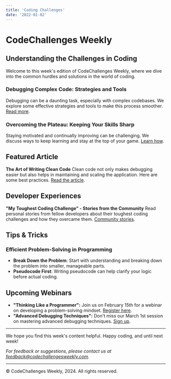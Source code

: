 ```yaml
---
title: 'Coding Challenges'
date: '2022-01-02'
---
```


# CodeChallenges Weekly

## Understanding the Challenges in Coding

Welcome to this week's edition of CodeChallenges Weekly, where we dive into the common hurdles and solutions in the world of coding.

### **Debugging Complex Code: Strategies and Tools**

Debugging can be a daunting task, especially with complex codebases. We explore some effective strategies and tools to make this process smoother. [Read more](https://debuggingtools.com/strategies).

### **Overcoming the Plateau: Keeping Your Skills Sharp**

Staying motivated and continually improving can be challenging. We discuss ways to keep learning and stay at the top of your game. [Learn how](https://codelearningtips.com/plateau).

## Featured Article

**The Art of Writing Clean Code**
Clean code not only makes debugging easier but also helps in maintaining and scaling the application. Here are some best practices. [Read the article](https://cleancodeprinciples.com/best-practices).

## Developer Experiences

**"My Toughest Coding Challenge" - Stories from the Community**
Read personal stories from fellow developers about their toughest coding challenges and how they overcame them. [Community stories](https://codecommunity.com/challenges).

## Tips & Tricks

### **Efficient Problem-Solving in Programming**

- **Break Down the Problem**: Start with understanding and breaking down the problem into smaller, manageable parts.
- **Pseudocode First**: Writing pseudocode can help clarify your logic before actual coding.

## Upcoming Webinars

- **"Thinking Like a Programmer":** Join us on February 15th for a webinar on developing a problem-solving mindset. [Register here](https://codewebinars.com/thinking-like-programmer).
- **"Advanced Debugging Techniques":** Don't miss our March 1st session on mastering advanced debugging techniques. [Sign up](https://codewebinars.com/advanced-debugging).

---

We hope you find this week's content helpful. Happy coding, and until next week!

_For feedback or suggestions, please contact us at [feedback@codechallengesweekly.com](mailto:feedback@codechallengesweekly.com)._

---

© CodeChallenges Weekly, 2024. All rights reserved.
